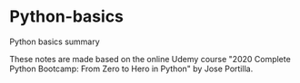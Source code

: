 # Python-basics
Python basics summary

These notes are made based on the online Udemy course "2020 Complete Python Bootcamp: From Zero to Hero in Python" by Jose Portilla.

